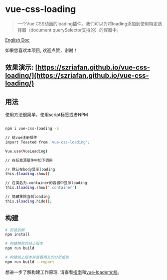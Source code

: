 # vue-css-loading

> 一个Vue CSS动画的loading插件。我们可以为将loading添加到使用特定选择器（document.querySelector支持的）的容器中。

[English Doc](https://github.com/szriafan/vue-css-loading/blob/master/README.md)

如果您喜欢本项目, 欢迎点赞，谢谢！

## 效果演示: [https://szriafan.github.io/vue-css-loading/](https://szriafan.github.io/vue-css-loading/)

## 用法

使用方法很简单，使用script标签或者NPM

``` bash

npm i vue-css-loading -S

// 给vue注册插件
import Toasted from 'vue-css-loading';

Vue.use(VueLoading)

// 在任意源组件中如下调用

// 默认在body显示loading
this.$loading.show()

// 在类名为.container的容器中显示loading
this.$loading.show('.container')

// 隐藏移除当前loading
this.$loading.hide();
```
## 构建

``` bash
# 安装依赖
npm install

# 构建精简的线上版本
npm run build

# 构建线上版本并查看相关的分析报告
npm run build --report
```

想进一步了解构建工作原理, 请查看[指南](http://vuejs-templates.github.io/webpack/)和[vue-loader文档](http://vuejs.github.io/vue-loader)。

